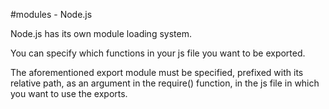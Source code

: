 #modules - Node.js

Node.js has its own module loading system.

You can specify which functions in your js file you want to be exported.

The aforementioned export module must be specified, prefixed with its relative path, as an argument in the require() function, in the js file
in which you want to use the exports.
